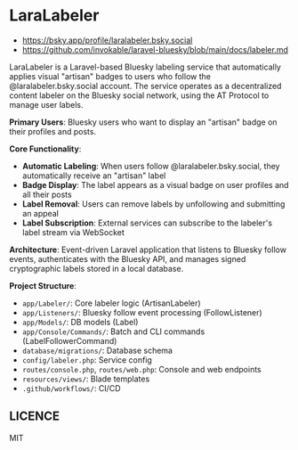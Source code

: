 LaraLabeler
====

- https://bsky.app/profile/laralabeler.bsky.social
- https://github.com/invokable/laravel-bluesky/blob/main/docs/labeler.md

LaraLabeler is a Laravel-based Bluesky labeling service that automatically applies visual "artisan" badges to users who follow the @laralabeler.bsky.social account. The service operates as a decentralized content labeler on the Bluesky social network, using the AT Protocol to manage user labels.

**Primary Users**: Bluesky users who want to display an "artisan" badge on their profiles and posts.

**Core Functionality**:
- **Automatic Labeling**: When users follow @laralabeler.bsky.social, they automatically receive an "artisan" label
- **Badge Display**: The label appears as a visual badge on user profiles and all their posts
- **Label Removal**: Users can remove labels by unfollowing and submitting an appeal
- **Label Subscription**: External services can subscribe to the labeler's label stream via WebSocket

**Architecture**: Event-driven Laravel application that listens to Bluesky follow events, authenticates with the Bluesky API, and manages signed cryptographic labels stored in a local database.

**Project Structure**:
- `app/Labeler/`: Core labeler logic (ArtisanLabeler)
- `app/Listeners/`: Bluesky follow event processing (FollowListener)
- `app/Models/`: DB models (Label)
- `app/Console/Commands/`: Batch and CLI commands (LabelFollowerCommand)
- `database/migrations/`: Database schema
- `config/labeler.php`: Service config
- `routes/console.php`, `routes/web.php`: Console and web endpoints
- `resources/views/`: Blade templates
- `.github/workflows/`: CI/CD

## LICENCE
MIT
